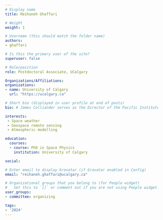 ```yaml
---
# Display name
title: Reihaneh Ghaffari

# Weight
weight: 1

# Username (this should match the folder name)
authors:
- ghaffari

# Is this the primary user of the site?
superuser: false

# Role/position
role: Postdoctoral Associate, UCalgary

Organizations/Affiliations:
organizations:
- name: University of Calgary
  url: "https://ucalgary.ca"

# Short bio (displayed in user profile at end of posts)
bio: # James Colliander serves as the Director of the Pacific Institute for the Mathematical Sciences.

interests:
 - Space weather
 - Geospace remote sensing
 - Atmospheric modelling

education:
  courses:
  - course: PhD in Space Physics
    institution: University of Calgary

social:

# Enter email to display Gravatar (if Gravatar enabled in Config)
email: "reihaneh.ghaffari@ucalgary.ca"

# Organizational groups that you belong to (for People widget)
#   Set this to `[]` or comment out if you are not using People widget.
user_groups:
- committee: organizing

tags:
- '2024'
---
```

